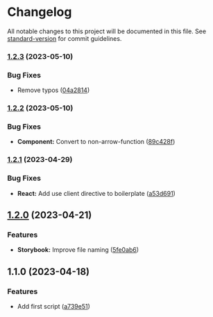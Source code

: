 # Changelog

All notable changes to this project will be documented in this file. See [standard-version](https://github.com/conventional-changelog/standard-version) for commit guidelines.

### [1.2.3](https://github.com/AlephSF/create-next-component/compare/v1.2.2...v1.2.3) (2023-05-10)


### Bug Fixes

* Remove typos ([04a2814](https://github.com/AlephSF/create-next-component/commit/04a28147560f81014cbb30cd18ea6d57e218f0d9))

### [1.2.2](https://github.com/AlephSF/create-next-component/compare/v1.2.1...v1.2.2) (2023-05-10)


### Bug Fixes

* **Component:** Convert to non-arrow-function ([89c428f](https://github.com/AlephSF/create-next-component/commit/89c428f72b17913447181958ed8fd6be65f64a33))

### [1.2.1](https://github.com/AlephSF/create-next-component/compare/v1.2.0...v1.2.1) (2023-04-29)


### Bug Fixes

* **React:** Add use client directive to boilerplate ([a53d691](https://github.com/AlephSF/create-next-component/commit/a53d691304c599bf46544c0dea12f2acbfc72b5d))

## [1.2.0](https://github.com/AlephSF/create-next-component/compare/v1.1.0...v1.2.0) (2023-04-21)


### Features

* **Storybook:** Improve file naming ([5fe0ab6](https://github.com/AlephSF/create-next-component/commit/5fe0ab6548c5655d12f26b72cded71443f8b778b))

## 1.1.0 (2023-04-18)


### Features

* Add first script ([a739e51](https://github.com/AlephSF/create-next-component/commit/a739e51f62915410a49ed3977f7df1331753a5c5))

